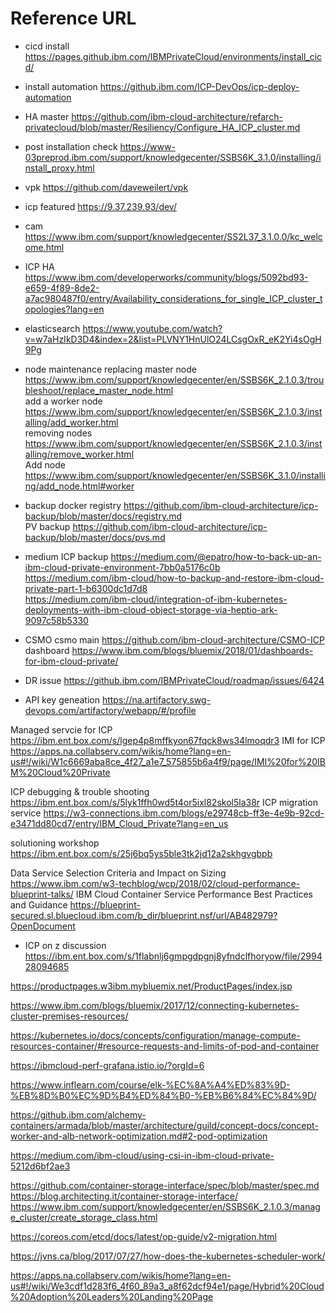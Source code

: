 # Reference URL

- cicd install	https://pages.github.ibm.com/IBMPrivateCloud/environments/install_cicd/ 
- install automation	https://github.ibm.com/ICP-DevOps/icp-deploy-automation    
- HA master	https://github.com/ibm-cloud-architecture/refarch-privatecloud/blob/master/Resiliency/Configure_HA_ICP_cluster.md
- post installation check  https://www-03preprod.ibm.com/support/knowledgecenter/SSBS6K_3.1.0/installing/install_proxy.html
- vpk	https://github.com/daveweilert/vpk
- icp featured	https://9.37.239.93/dev/
- cam	https://www.ibm.com/support/knowledgecenter/SS2L37_3.1.0.0/kc_welcome.html
- ICP HA	https://www.ibm.com/developerworks/community/blogs/5092bd93-e659-4f89-8de2-a7ac980487f0/entry/Availability_considerations_for_single_ICP_cluster_topologies?lang=en
- elasticsearch	https://www.youtube.com/watch?v=w7aHzIkD3D4&index=2&list=PLVNY1HnUlO24LCsgOxR_eK2Yi4sOgH9Pg


- node maintenance
replacing master node https://www.ibm.com/support/knowledgecenter/en/SSBS6K_2.1.0.3/troubleshoot/replace_master_node.html  
add a worker node https://www.ibm.com/support/knowledgecenter/en/SSBS6K_2.1.0.3/installing/add_worker.html  
removing nodes     https://www.ibm.com/support/knowledgecenter/en/SSBS6K_2.1.0.3/installing/remove_worker.html  
Add node	https://www.ibm.com/support/knowledgecenter/en/SSBS6K_3.1.0/installing/add_node.html#worker  

- backup
docker registry https://github.com/ibm-cloud-architecture/icp-backup/blob/master/docs/registry.md  
PV backup	https://github.com/ibm-cloud-architecture/icp-backup/blob/master/docs/pvs.md  

- medium ICP backup
https://medium.com/@epatro/how-to-back-up-an-ibm-cloud-private-environment-7bb0a5176c0b  
https://medium.com/ibm-cloud/how-to-backup-and-restore-ibm-cloud-private-part-1-b6300dc1d7d8  
https://medium.com/ibm-cloud/integration-of-ibm-kubernetes-deployments-with-ibm-cloud-object-storage-via-heptio-ark-9097c58b5330  

- CSMO
csmo main	https://github.com/ibm-cloud-architecture/CSMO-ICP  
dashboard	https://www.ibm.com/blogs/bluemix/2018/01/dashboards-for-ibm-cloud-private/  

- DR issue	https://github.ibm.com/IBMPrivateCloud/roadmap/issues/6424  

- API key geneation https://na.artifactory.swg-devops.com/artifactory/webapp/#/profile


Managed servcie for ICP   https://ibm.ent.box.com/s/lgep4p8mffkyon67fqck8ws34lmoqdr3
IMI for ICP  https://apps.na.collabserv.com/wikis/home?lang=en-us#!/wiki/W1c6669aba8ce_4f27_a1e7_575855b6a4f9/page/IMI%20for%20IBM%20Cloud%20Private

ICP debugging & trouble shooting https://ibm.ent.box.com/s/5lyk1ffh0wd5t4or5ixl82skol5la38r
ICP migration service   https://w3-connections.ibm.com/blogs/e29748cb-ff3e-4e9b-92cd-e3471dd80cd7/entry/IBM_Cloud_Private?lang=en_us

solutioning workshop   https://ibm.ent.box.com/s/25j6bq5ys5ble3tk2jd12a2skhgvgbpb

Data Service Selection Criteria and Impact on Sizing  https://www.ibm.com/w3-techblog/wcp/2018/02/cloud-performance-blueprint-talks/
IBM Cloud Container Service Performance Best Practices and Guidance  https://blueprint-secured.sl.bluecloud.ibm.com/b_dir/blueprint.nsf/url/AB482979?OpenDocument


- ICP on z discussion https://ibm.ent.box.com/s/1flabnlj6gmpgdpgnj8yfndclfhoryow/file/299428094685  

https://productpages.w3ibm.mybluemix.net/ProductPages/index.jsp

https://www.ibm.com/blogs/bluemix/2017/12/connecting-kubernetes-cluster-premises-resources/

https://kubernetes.io/docs/concepts/configuration/manage-compute-resources-container/#resource-requests-and-limits-of-pod-and-container

https://ibmcloud-perf-grafana.istio.io/?orgId=6

https://www.inflearn.com/course/elk-%EC%8A%A4%ED%83%9D-%EB%8D%B0%EC%9D%B4%ED%84%B0-%EB%B6%84%EC%84%9D/

https://github.ibm.com/alchemy-containers/armada/blob/master/architecture/guild/concept-docs/concept-worker-and-alb-network-optimization.md#2-pod-optimization

https://medium.com/ibm-cloud/using-csi-in-ibm-cloud-private-5212d6bf2ae3


https://github.com/container-storage-interface/spec/blob/master/spec.md
https://blog.architecting.it/container-storage-interface/
https://www.ibm.com/support/knowledgecenter/en/SSBS6K_2.1.0.3/manage_cluster/create_storage_class.html

https://coreos.com/etcd/docs/latest/op-guide/v2-migration.html

https://jvns.ca/blog/2017/07/27/how-does-the-kubernetes-scheduler-work/

https://apps.na.collabserv.com/wikis/home?lang=en-us#!/wiki/We3cdf1d283f6_4f60_89a3_a8f62dcf94e1/page/Hybrid%20Cloud%20Adoption%20Leaders%20Landing%20Page
